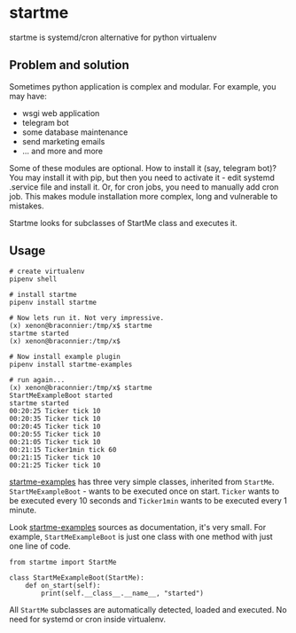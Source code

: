 # startme
startme is systemd/cron alternative for python virtualenv 

## Problem and solution
Sometimes python application is complex and modular. For example, you may have:
- wsgi web application
- telegram bot
- some database maintenance 
- send marketing emails
- ... and more and more

Some of these modules are optional. How to install it (say, telegram bot)? You may install it with pip, but then you need to activate it - edit systemd .service file and install it. Or, for cron jobs, you need to manually add cron job. This makes module installation more complex, long and vulnerable to mistakes.

Startme looks for subclasses of StartMe class and executes it.

## Usage
~~~
# create virtualenv
pipenv shell

# install startme
pipenv install startme

# Now lets run it. Not very impressive.
(x) xenon@braconnier:/tmp/x$ startme 
startme started
(x) xenon@braconnier:/tmp/x$ 

# Now install example plugin
pipenv install startme-examples

# run again...
(x) xenon@braconnier:/tmp/x$ startme 
StartMeExampleBoot started
startme started
00:20:25 Ticker tick 10
00:20:35 Ticker tick 10
00:20:45 Ticker tick 10
00:20:55 Ticker tick 10
00:21:05 Ticker tick 10
00:21:15 Ticker1min tick 60
00:21:15 Ticker tick 10
00:21:25 Ticker tick 10
~~~

[startme-examples](https://github.com/yaroslaff/startme-examples) has three very simple classes, inherited from `StartMe`. `StartMeExampleBoot` - wants to be executed once on start. `Ticker` wants to be executed every 10 seconds and `Ticker1min` wants to be executed every 1 minute. 

Look [startme-examples](https://github.com/yaroslaff/startme-examples) sources as documentation, it's very small. For example, `StartMeExampleBoot` is just one class with one method with just one line of code.

~~~
from startme import StartMe

class StartMeExampleBoot(StartMe):
    def on_start(self):
        print(self.__class__.__name__, "started")
~~~

All `StartMe` subclasses are automatically detected, loaded and executed. No need for systemd or cron inside virtualenv.
